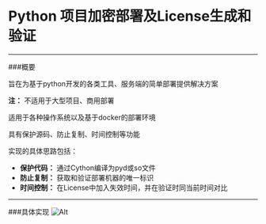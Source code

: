 # Python 项目加密部署及License生成和验证

---

###概要

旨在为基于python开发的各类工具、服务端的简单部署提供解决方案

**注：** 不适用于大型项目、商用部署

适用于各种操作系统以及基于docker的部署环境

具有保护源码、防止复制、时间控制等功能

实现的具体思路包括：
- **保护代码：** 通过Cython编译为pyd或so文件
- **防止复制：** 获取和验证部署机器的唯一标识
- **时间控制：** 在License中加入失效时间，并在验证时同当前时间对比

---
###具体实现
![Alt](https://github.com/sunchang272/python-license/blob/main/images/frame.png?raw=true)